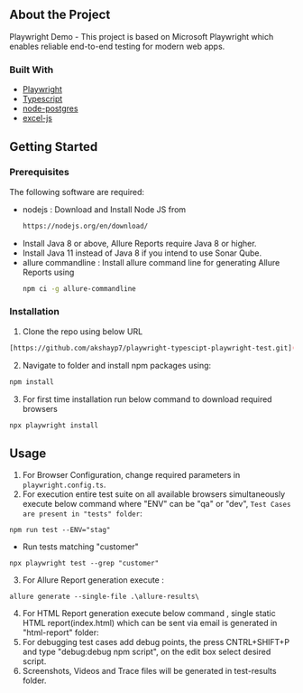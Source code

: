 ## About the Project

Playwright Demo - This project is based on Microsoft Playwright which enables reliable end-to-end testing for modern web apps.

### Built With

- [Playwright](https://playwright.dev)
- [Typescript](https://www.typescriptlang.org/)
- [node-postgres](https://github.com/brianc/node-postgres)
- [excel-js](https://github.com/exceljs/exceljs)

## Getting Started

### Prerequisites

The following software are required:

- nodejs : Download and Install Node JS from
  ```sh
  https://nodejs.org/en/download/
  ```
- Install Java 8 or above, Allure Reports require Java 8 or higher.
- Install Java 11 instead of Java 8 if you intend to use Sonar Qube.
- allure commandline : Install allure command line for generating Allure Reports using
  ```sh
  npm ci -g allure-commandline
  ```

### Installation

1. Clone the repo using below URL

```sh
[https://github.com/akshayp7/playwright-typescipt-playwright-test.git](https://github.com/lyhoang351/BookCart-Playwright.git)
```

2. Navigate to folder and install npm packages using:

```sh
npm install
```
3. For first time installation run below command to download required browsers

```sh
npx playwright install
```

<!-- USAGE EXAMPLES-->

## Usage

1. For Browser Configuration, change required parameters in `playwright.config.ts`.
2. For execution entire test suite on all available browsers simultaneously execute below command where "ENV" can be "qa" or "dev", `Test Cases are present in "tests" folder`:

```JS
npm run test --ENV="stag"
```

- Run tests matching "customer"
```JS
npx playwright test --grep "customer"
```

3. For Allure Report generation execute :

```JS
allure generate --single-file .\allure-results\
```
4. For HTML Report generation execute below command , single static HTML report(index.html) which can be sent via email is generated in "html-report" folder:
5. For debugging test cases add debug points, the press CNTRL+SHIFT+P and type "debug:debug npm script", on the edit box select desired script.
6. Screenshots, Videos and Trace files will be generated in test-results folder.
